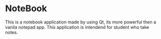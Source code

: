 # NoteBook
This is a notebook application made by using Qt, its more powerful then a vanila notepad app.
This application is intendend for student who take notes.
